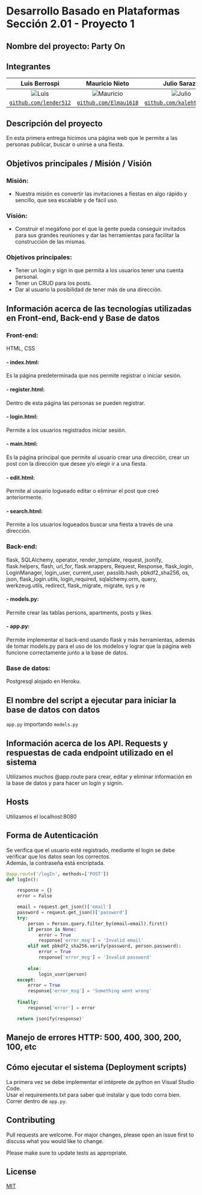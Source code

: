 # Desarrollo Basado en Plataformas Sección 2.01 - Proyecto 1

## Nombre del proyecto: Party On

## Integrantes

| <a target="_blank">**Luis Berrospi**</a> | <a target="_blank">**Mauricio Nieto**</a> | <a target="_blank">**Julio Sarazu**</a> |<a target="_blank">**Adrián Boza**</a> |
| :---: | :---:| :---:| :---:|
| ![Luis](https://avatars2.githubusercontent.com/u/52045791?v=3&s=150) | ![Mauricio](https://avatars.githubusercontent.com/u/63524901?v=4) | ![Julio](https://avatars.githubusercontent.com/u/40171658?s=64&v=4) | ![Adrian](https://avatars.githubusercontent.com/u/40300535?v=4) |
| <a href="https://github.com/lender512" target="_blank">`github.com/lender512`</a> | <a href="https://github.com/Elmau1618" target="_blank">`github.com/Elmau1618`</a> | <a href="https://github.com/kalehtfree123" target="_blank">`github.com/kalehtfree123`</a> |<a href="https://github.com/adrianboza" target="_blank">`github.com/adrianboza`</a> |

## Descripción del proyecto

En esta primera entrega hicimos una página web que le permite a las personas publicar, buscar o unirse a una fiesta.

## Objetivos principales / Misión / Visión
### Misión:
- Nuestra misión es convertir las invitaciones a fiestas en algo rápido y sencillo, que sea escalable y de fácil uso.

### Visión:
- Construir el megáfono por el que la gente pueda conseguir invitados para sus grandes reuniones y dar las herramientas para facilitar la construcción de las mismas.

### Objetivos principales:
- Tener un login y sign in que permita a los usuarios tener una cuenta personal.
- Tener un CRUD para los posts.
- Dar al usuario la posibilidad de tener más de una dirección.

## Información acerca de las tecnologías utilizadas en Front-end, Back-end y Base de datos
### Front-end:
HTML, CSS
#### - index.html:  
Es la página predeterminada que nos permite registrar o iniciar sesión.
#### - register.html:  
Dentro de esta página las personas se pueden registrar.
#### - login.html:  
Permite a los usuarios registrados iniciar sesión.
#### - main.html:  
Es la página principal que permite al usuario crear una dirección, crear un post con la dirección que desee y/o elegir ir a una fiesta.
#### - edit.html:  
Permite al usuario logueado editar o eliminar el post que creó anteriormente.
#### - search.html:  
Permite a los usuarios logueados buscar una fiesta a través de una dirección.
### Back-end:
flask, SQLAlchemy, operator, render_template, request, jsonify, flask.helpers, flash, url_for, flask.wrappers, Request, Response, flask_login, LoginManager, login_user, current_user, passlib.hash, pbkdf2_sha256, os, json, flask_login.utils, login_required, sqlalchemy.orm, query, werkzeug.utils, redirect, flask_migrate, migrate, sys y re
#### - models.py:  
Permite crear las tablas persons, apartments, posts y likes.  
#### - app.py:
Permite implementar el back-end usando flask y más herramientas, además de tomar models.py para el uso de los modelos y lograr que la página web funcione correctamente junto a la base de datos.
### Base de datos:
Postgresql alojado en Heroku.

## El nombre del script a ejecutar para iniciar la base de datos con datos

`app.py` importando `models.py`

## Información acerca de los API. Requests y respuestas de cada endpoint utilizado en el sistema
Utilizamos muchos @app.route para crear, editar y eliminar información en la base de datos y para hacer un login y signin.
## Hosts
Utilizamos el localhost:8080
## Forma de Autenticación
Se verifica que el usuario esté registrado, mediante el login se debe verificar que los datos sean los correctos.  
Además, la contraseña está encriptada.
```python
@app.route('/logIn', methods=['POST'])
def logIn():

    response = {}
    error = False

    email = request.get_json()['email']
    password = request.get_json()['password']
    try: 
        person = Person.query.filter_by(email=email).first()
        if person is None:
            error = True
            response['error_msg'] = 'Invalid email'
        elif not pbkdf2_sha256.verify(password, person.password):
            error = True
            response['error_msg'] = 'Invalid password'
            
        else:
            login_user(person)
    except:
        error = True
        response['error_msg'] = 'Something went wrong'
        
    finally:
        response['error'] = error

    return jsonify(response)'
```


## Manejo de errores HTTP: 500, 400, 300, 200, 100, etc

## Cómo ejecutar el sistema (Deployment scripts)
La primera vez se debe implementar el intéprete de python en Visual Studio Code.  
Usar el requirements.txt para saber qué instalar y que todo corra bien.  
Correr dentro de `app.py`.

## Contributing
Pull requests are welcome. For major changes, please open an issue first to discuss what you would like to change.

Please make sure to update tests as appropriate.

## License
[MIT](https://choosealicense.com/licenses/mit/)
